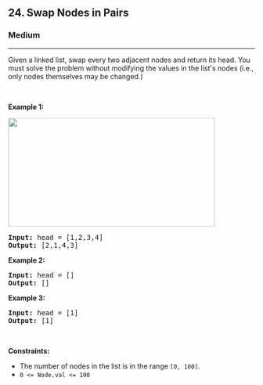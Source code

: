 <h2>24. Swap Nodes in Pairs</h2><h3>Medium</h3><hr><div style="user-select: auto;"><p style="user-select: auto;">Given a&nbsp;linked list, swap every two adjacent nodes and return its head. You must solve the problem without&nbsp;modifying the values in the list's nodes (i.e., only nodes themselves may be changed.)</p>

<p style="user-select: auto;">&nbsp;</p>
<p style="user-select: auto;"><strong style="user-select: auto;">Example 1:</strong></p>
<img alt="" src="https://assets.leetcode.com/uploads/2020/10/03/swap_ex1.jpg" style="width: 422px; height: 222px; user-select: auto;">
<pre style="user-select: auto;"><strong style="user-select: auto;">Input:</strong> head = [1,2,3,4]
<strong style="user-select: auto;">Output:</strong> [2,1,4,3]
</pre>

<p style="user-select: auto;"><strong style="user-select: auto;">Example 2:</strong></p>

<pre style="user-select: auto;"><strong style="user-select: auto;">Input:</strong> head = []
<strong style="user-select: auto;">Output:</strong> []
</pre>

<p style="user-select: auto;"><strong style="user-select: auto;">Example 3:</strong></p>

<pre style="user-select: auto;"><strong style="user-select: auto;">Input:</strong> head = [1]
<strong style="user-select: auto;">Output:</strong> [1]
</pre>

<p style="user-select: auto;">&nbsp;</p>
<p style="user-select: auto;"><strong style="user-select: auto;">Constraints:</strong></p>

<ul style="user-select: auto;">
	<li style="user-select: auto;">The number of nodes in the&nbsp;list&nbsp;is in the range <code style="user-select: auto;">[0, 100]</code>.</li>
	<li style="user-select: auto;"><code style="user-select: auto;">0 &lt;= Node.val &lt;= 100</code></li>
</ul>
</div>
